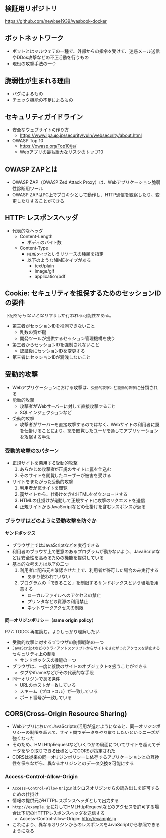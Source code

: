 ## 検証用リポジトリ

https://github.com/newbee1939/wasbook-docker

## ボットネットワーク

- ボットとはマルウェアの一種で、外部からの指令を受けて、迷惑メール送信やDDos攻撃などの不正活動を行うもの
- 現役の攻撃手法の一つ

## 脆弱性が生まれる理由

- バグによるもの
- チェック機能の不足によるもの

## セキュリティガイドライン

- 安全なウェブサイトの作り方
    - https://www.ipa.go.jp/security/vuln/websecurity/about.html
- OWASP Top 10
    - https://owasp.org/Top10/ja/
    - Webアプリの最も重大なリスクのトップ10

## OWASP ZAPとは

- OWASP ZAP（OWASP Zed Attack Proxy）は、Webアプリケーション脆弱性診断用ツール
- OWASP ZAPはPC上でプロキシとして動作し、HTTP通信を観察したり、変更したりすることができる

## HTTP: レスポンスヘッダ

- 代表的なヘッダ
    - Content-Length
        - ボディのバイト数
    - Content-Type
        - `MIMEタイプ`というリソースの種類を指定
        - 以下のようなMIMEタイプがある
            - text/plain
            - image/gif
            - application/pdf

## Cookie: セキュリティを担保するためのセッションIDの要件

下記を守らないとなりすましが行われる可能性がある。

- 第三者がセッションIDを推測できないこと
    - 乱数の質が鍵
    - 開発ツールが提供するセッション管理機構を使う
- 第三者からセッションIDを強制されないこと
    - 認証後にセッションIDを変更する
- 第三者にセッションIDが漏洩しないこと

## 受動的攻撃

- Webアプリケーションにおける攻撃は、`受動的攻撃と`と`能動的攻撃`に分類される
- 能動的攻撃
    - 攻撃者がWebサーバーに対して直接攻撃すること
    - SQLインジェクションなど
- 受動的攻撃
    - 攻撃者がサーバーを直接攻撃するのではなく、Webサイトの利用者に罠を仕掛けることにより、罠を閲覧したユーザを通してアプリケーションを攻撃する手法

### 受動的攻撃の3パターン

- 正規サイトを悪用する受動的攻撃
    1. あらかじめ攻撃者が正規のサイトに罠を仕込む
    2. そのサイトを閲覧したユーザーが被害を受ける
- サイトをまたがった受動的攻撃
    1. 利用者が罠サイトを閲覧
    2. 罠サイトから、仕掛けを含むHTMLをダウンロードする
    3. HTMLの仕掛けが発動して正規サイトに攻撃のリクエストを送信
    4. 正規サイトからJavaScriptなどの仕掛けを含むレスポンスが返る

### ブラウザはどのように受動攻撃を防ぐか

#### サンドボックス

- ブラウザ上ではJavaScriptなどを実行できる
- 利用者のブラウザ上で悪意のあるプログラムが動かないよう、JavaScriptなどは安全性を高めるための機能を提供している
- 基本的な考え方は以下の二つ
    1. 利用者に配布元を確認させた上で、利用者が許可した場合のみ実行する
        - あまり使われていない
    2. プログラムの「できること」を制限するサンドボックスという環境を用意する
        - ローカルファイルへのアクセスの禁止
        - プリンタなどの資源の利用禁止
        - ネットワークアクセスの制限

#### 同一オリジンポリシー（same origin policy）

P77: TODO: 再度読む。よりしっかり理解したい

- 受動的攻撃に対するブラウザの防御戦略の一つ
- `JavaScriptなどのクライアントスクリプトからサイトをまたがったアクセスを禁止する`セキュリティ上の制限
    - サンドボックスの機能の一つ
- ブラウザは、一度に複数のサイトのオブジェクトを扱うことができる
    - タブやiframeなどがその代表的な手段
- 同一オリジンである条件
    - URLのホストが一致している
    - スキーム（プロトコル）が一致している
    - ポート番号が一致している

## CORS(Cross-Origin Resource Sharing)

- WebアプリにおいてJavaScriptの活用が進むようになると、同一オリジンポリシーの制限を超えて、サイト間でデータをやり取りしたいというニーズが強くなった
- そのため、HMLHttpRequestなどいくつかの局面についてサイトを超えてデータをやり取りできる仕様としてCORSが策定された
- CORSは従来の同一オリジンポリシーに依存するアプリケーションとの互換性を保ちながら、異なるオリジンとのデータ交換を可能にする

### Access-Control-Allow-Origin

- `Access-Control-Allow-Origin`はクロスオリジンからの読み出しを許可するための仕掛け
- 情報の提供元がHTTPレスポンスヘッダとして出力する
- `http://example.jp`に対してHMLHttpRequestなどのアクセスを許可する場合は下記のHTTTPレスポンスヘッダを送信する
    - Access-Control-Allow-Origin: http://example.jp
- これにより、異なるオリジンからのレスポンスをJavaScriptから参照できるようになる
